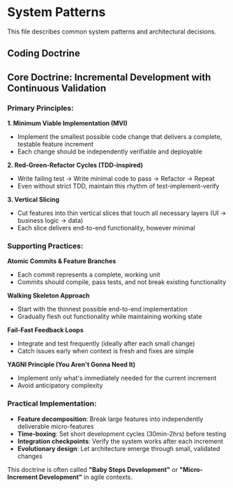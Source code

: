 # System Patterns

This file describes common system patterns and architectural decisions.

## Coding Doctrine

## Core Doctrine: **Incremental Development with Continuous Validation**

### Primary Principles:

**1. Minimum Viable Implementation (MVI)**
- Implement the smallest possible code change that delivers a complete, testable feature increment
- Each change should be independently verifiable and deployable

**2. Red-Green-Refactor Cycles (TDD-inspired)**
- Write failing test → Write minimal code to pass → Refactor → Repeat
- Even without strict TDD, maintain this rhythm of test-implement-verify

**3. Vertical Slicing**
- Cut features into thin vertical slices that touch all necessary layers (UI → business logic → data)
- Each slice delivers end-to-end functionality, however minimal

### Supporting Practices:

**Atomic Commits & Feature Branches**
- Each commit represents a complete, working unit
- Commits should compile, pass tests, and not break existing functionality

**Walking Skeleton Approach**
- Start with the thinnest possible end-to-end implementation
- Gradually flesh out functionality while maintaining working state

**Fail-Fast Feedback Loops**
- Integrate and test frequently (ideally after each small change)
- Catch issues early when context is fresh and fixes are simple

**YAGNI Principle (You Aren't Gonna Need It)**
- Implement only what's immediately needed for the current increment
- Avoid anticipatory complexity

### Practical Implementation:

- **Feature decomposition**: Break large features into independently deliverable micro-features
- **Time-boxing**: Set short development cycles (30min-2hrs) before testing
- **Integration checkpoints**: Verify the system works after each increment
- **Evolutionary design**: Let architecture emerge through small, validated changes

This doctrine is often called **"Baby Steps Development"** or **"Micro-Increment Development"** in agile contexts.